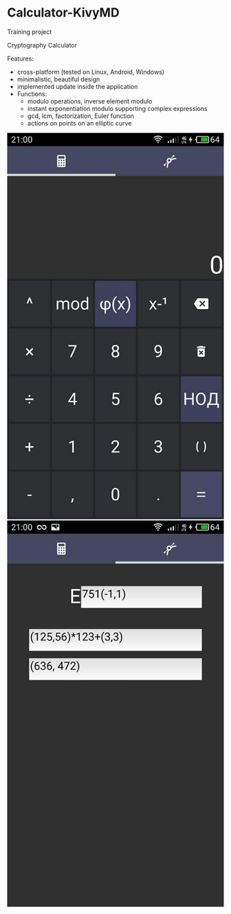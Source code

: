 # Calculator-KivyMD
 Training project

Cryptography Calculator

Features:
  - cross-platform (tested on Linux, Android, Windows)
  - minimalistic, beautiful design
  - implemented update inside the application
  - Functions:
    - modulo operations, inverse element modulo
    - instant exponentiation modulo supporting complex expressions
    - gcd, lcm, factorization, Euler function
    - actions on points on an elliptic curve


![Calculator in the field of integers](https://github.com/bugsbringer/Calculator-KivyMD/blob/master/data/screenshot_android_1.jpg)
![elliptic curve calculator](https://github.com/bugsbringer/Calculator-KivyMD/blob/master/data/screenshot_android_2.jpg)
